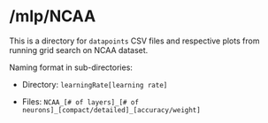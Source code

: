 # /mlp/NCAA

This is a directory for `datapoints` CSV files and respective plots from running grid search on NCAA dataset.

Naming format in sub-directories:

- Directory: `learningRate[learning rate]`

- Files: `NCAA_[# of layers]_[# of neurons]_[compact/detailed]_[accuracy/weight]`
